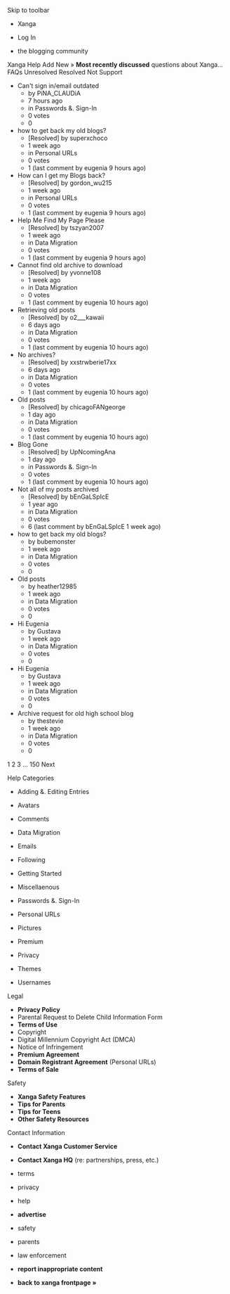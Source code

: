 Skip to toolbar

*   Xanga

*   Log In

*   the blogging community

Xanga Help Add New » **Most recently discussed** questions about Xanga… FAQs Unresolved Resolved Not Support

*   Can't sign in/email outdated
    *   by PiNA\_CLAUDiA
    *   7 hours ago
    *   in Passwords &. Sign-In
    *   0 votes
    *   0
*   how to get back my old blogs?
    *   \[Resolved\] by superxchoco
    *   1 week ago
    *   in Personal URLs
    *   0 votes
    *   1 (last comment by eugenia 9 hours ago)
*   How can I get my Blogs back?
    *   \[Resolved\] by gordon\_wu215
    *   1 week ago
    *   in Personal URLs
    *   0 votes
    *   1 (last comment by eugenia 9 hours ago)
*   Help Me Find My Page Please
    *   \[Resolved\] by tszyan2007
    *   1 week ago
    *   in Data Migration
    *   0 votes
    *   1 (last comment by eugenia 9 hours ago)
*   Cannot find old archive to download
    *   \[Resolved\] by yvonne108
    *   1 week ago
    *   in Data Migration
    *   0 votes
    *   1 (last comment by eugenia 10 hours ago)
*   Retrieving old posts
    *   \[Resolved\] by o2\_\_\_kawaii
    *   6 days ago
    *   in Data Migration
    *   0 votes
    *   1 (last comment by eugenia 10 hours ago)
*   No archives?
    *   \[Resolved\] by xxstrwberie17xx
    *   6 days ago
    *   in Data Migration
    *   0 votes
    *   1 (last comment by eugenia 10 hours ago)
*   Old posts
    *   \[Resolved\] by chicagoFANgeorge
    *   1 day ago
    *   in Data Migration
    *   0 votes
    *   1 (last comment by eugenia 10 hours ago)
*   Blog Gone
    *   \[Resolved\] by UpNcomingAna
    *   1 day ago
    *   in Passwords &. Sign-In
    *   0 votes
    *   1 (last comment by eugenia 10 hours ago)
*   Not all of my posts archived
    *   \[Resolved\] by bEnGaLSpIcE
    *   1 year ago
    *   in Data Migration
    *   0 votes
    *   6 (last comment by bEnGaLSpIcE 1 week ago)
*   how to get back my old blogs?
    *   by bubemonster
    *   1 week ago
    *   in Data Migration
    *   0 votes
    *   0
*   Old posts
    *   by heather12985
    *   1 week ago
    *   in Data Migration
    *   0 votes
    *   0
*   Hi Eugenia
    *   by Gustava
    *   1 week ago
    *   in Data Migration
    *   0 votes
    *   0
*   Hi Eugenia
    *   by Gustava
    *   1 week ago
    *   in Data Migration
    *   0 votes
    *   0
*   Archive request for old high school blog
    *   by thestevie
    *   1 week ago
    *   in Data Migration
    *   0 votes
    *   0

1 2 3 ... 150 Next

Help Categories

*   Adding &. Editing Entries
*   Avatars
*   Comments
*   Data Migration
*   Emails
*   Following
*   Getting Started
*   Miscellaenous

*   Passwords &. Sign-In
*   Personal URLs
*   Pictures
*   Premium
*   Privacy
*   Themes
*   Usernames

Legal

*   **Privacy Policy**
*   Parental Request to Delete Child Information Form
*   **Terms of Use**
*   Copyright
*   Digital Millennium Copyright Act (DMCA)
*   Notice of Infringement
*   **Premium Agreement**
*   **Domain Registrant Agreement** (Personal URLs)
*   **Terms of Sale**

Safety

*   **Xanga Safety Features**
*   **Tips for Parents**
*   **Tips for Teens**
*   **Other Safety Resources**

Contact Information

*   **Contact Xanga Customer Service**
*   **Contact Xanga HQ** (re: partnerships, press, etc.)

*   terms
*   privacy
*   help
*   **advertise**

*   safety
*   parents
*   law enforcement
*   **report inappropriate content**

*   **back to xanga frontpage »**